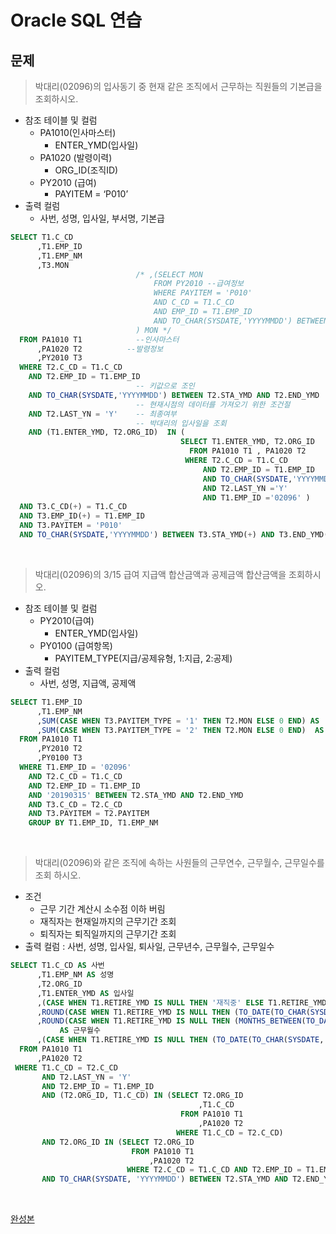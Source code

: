# Oracle SQL 연습

## 문제
> 박대리(02096)의 입사동기 중 현재 같은 조직에서 근무하는 직원들의 기본급을 조회하시오. 
- 참조 테이블 및 컬럼
  - PA1010(인사마스터)
    - ENTER_YMD(입사일)
  - PA1020 (발령이력)
    - ORG_ID(조직ID)
  - PY2010 (급여)
    - PAYITEM = ‘P010’
- 출력 컬럼
  - 사번, 성명, 입사일, 부서명, 기본급

```sql
SELECT T1.C_CD
      ,T1.EMP_ID
      ,T1.EMP_NM
      ,T3.MON
                            /* ,(SELECT MON
                                FROM PY2010 --급여정보
                                WHERE PAYITEM = 'P010'
                                AND C_CD = T1.C_CD
                                AND EMP_ID = T1.EMP_ID
                                AND TO_CHAR(SYSDATE,'YYYYMMDD') BETWEEN  STA_YMD AND END_YMD
                            ) MON */
  FROM PA1010 T1            --인사마스터
      ,PA1020 T2          --발령정보
      ,PY2010 T3
  WHERE T2.C_CD = T1.C_CD
    AND T2.EMP_ID = T1.EMP_ID
                            -- 키값으로 조인
    AND TO_CHAR(SYSDATE,'YYYYMMDD') BETWEEN T2.STA_YMD AND T2.END_YMD
                            -- 현재시점의 데이터를 가져오기 위한 조건절
    AND T2.LAST_YN = 'Y'    -- 최종여부
                            -- 박대리의 입사일을 조회
    AND (T1.ENTER_YMD, T2.ORG_ID)  IN (    
                                      SELECT T1.ENTER_YMD, T2.ORG_ID
                                        FROM PA1010 T1 , PA1020 T2
                                       WHERE T2.C_CD = T1.C_CD
                                           AND T2.EMP_ID = T1.EMP_ID
                                           AND TO_CHAR(SYSDATE,'YYYYMMDD') BETWEEN T2.STA_YMD AND T2.END_YMD
                                           AND T2.LAST_YN ='Y'
                                           AND T1.EMP_ID ='02096' )
  AND T3.C_CD(+) = T1.C_CD
  AND T3.EMP_ID(+) = T1.EMP_ID
  AND T3.PAYITEM = 'P010'
  AND TO_CHAR(SYSDATE,'YYYYMMDD') BETWEEN T3.STA_YMD(+) AND T3.END_YMD(+);
```

<br>

> 박대리(02096)의 3/15 급여 지급액 합산금액과 공제금액 합산금액을 조회하시오.
- 참조 테이블 및 컬럼
  - PY2010(급여)
    - ENTER_YMD(입사일)
  - PY0100 (급여항목)
    - PAYITEM_TYPE(지급/공제유형, 1:지급, 2:공제)
- 출력 컬럼
  - 사번, 성명, 지급액, 공제액


```sql
SELECT T1.EMP_ID
      ,T1.EMP_NM
      ,SUM(CASE WHEN T3.PAYITEM_TYPE = '1' THEN T2.MON ELSE 0 END) AS  지급액
      ,SUM(CASE WHEN T3.PAYITEM_TYPE = '2' THEN T2.MON ELSE 0 END)  AS  공제액
  FROM PA1010 T1
      ,PY2010 T2
      ,PY0100 T3
  WHERE T1.EMP_ID = '02096'
    AND T2.C_CD = T1.C_CD
    AND T2.EMP_ID = T1.EMP_ID
    AND '20190315' BETWEEN T2.STA_YMD AND T2.END_YMD
    AND T3.C_CD = T2.C_CD
    AND T3.PAYITEM = T2.PAYITEM
    GROUP BY T1.EMP_ID, T1.EMP_NM
```

<br>

> 박대리(02096)와 같은 조직에 속하는 사원들의 근무연수, 근무월수, 근무일수를 조회 하시오.
- 조건
  - 근무 기간 계산시 소수점 이하 버림
  - 재직자는 현재일까지의 근무기간 조회 
  - 퇴직자는 퇴직일까지의 근무기간 조회
- 출력 컬럼 : 사번, 성명, 입사일, 퇴사일, 근무년수, 근무월수, 근무일수

```sql
SELECT T1.C_CD AS 사번
      ,T1.EMP_NM AS 성명
      ,T2.ORG_ID
      ,T1.ENTER_YMD AS 입사일
      ,(CASE WHEN T1.RETIRE_YMD IS NULL THEN '재직중' ELSE T1.RETIRE_YMD END) AS 퇴사일
      ,ROUND(CASE WHEN T1.RETIRE_YMD IS NULL THEN (TO_DATE(TO_CHAR(SYSDATE, 'YYYYMMDD')) - TO_DATE(T1.ENTER_YMD, 'YYYYMMDD')) / 365.254 ELSE (TO_DATE(T1.RETIRE_YMD, 'YYYYMMDD') - TO_DATE(T1.ENTER_YMD, 'YYYYMMDD')) / 365.254 END) AS 근무년수
      ,ROUND(CASE WHEN T1.RETIRE_YMD IS NULL THEN (MONTHS_BETWEEN(TO_DATE(TO_CHAR(SYSDATE, 'YYYYMMDD')), TO_DATE(T1.ENTER_YMD, 'YYYYMMDD'))) ELSE (MONTHS_BETWEEN(TO_DATE(T1.RETIRE_YMD, 'YYYYMMDD'), TO_DATE(T1.ENTER_YMD, 'YYYYMMDD'))) END)
           AS 근무월수
      ,(CASE WHEN T1.RETIRE_YMD IS NULL THEN (TO_DATE(TO_CHAR(SYSDATE, 'YYYYMMDD')) - TO_DATE(ENTER_YMD, 'YYYYMMDD')) ELSE (TO_DATE(T1.RETIRE_YMD, 'YYYYMMDD') - TO_DATE(T1.ENTER_YMD, 'YYYYMMDD')) END) AS 근무일수
  FROM PA1010 T1
      ,PA1020 T2
 WHERE T1.C_CD = T2.C_CD
       AND T2.LAST_YN = 'Y'
       AND T2.EMP_ID = T1.EMP_ID
       AND (T2.ORG_ID, T1.C_CD) IN (SELECT T2.ORG_ID
                                          ,T1.C_CD
                                      FROM PA1010 T1
                                          ,PA1020 T2
                                     WHERE T1.C_CD = T2.C_CD)
       AND T2.ORG_ID IN (SELECT T2.ORG_ID
                           FROM PA1010 T1
                               ,PA1020 T2
                          WHERE T2.C_CD = T1.C_CD AND T2.EMP_ID = T1.EMP_ID AND TO_CHAR(SYSDATE, 'YYYYMMDD') BETWEEN T2.STA_YMD AND T2.END_YMD AND T2.LAST_YN = 'Y' AND T1.EMP_ID = '02096')
       AND TO_CHAR(SYSDATE, 'YYYYMMDD') BETWEEN T2.STA_YMD AND T2.END_YMD;
```

<br>

[완성본](/sql/190307.sql)